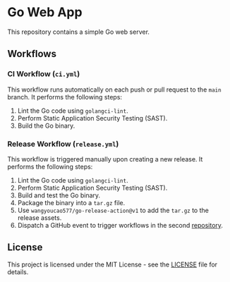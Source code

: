 # Go Web App

This repository contains a simple Go web server.

## Workflows

### CI Workflow (`ci.yml`)

This workflow runs automatically on each push or pull request to the `main` branch. It performs the following steps:

1. Lint the Go code using `golangci-lint`.
2. Perform Static Application Security Testing (SAST).
3. Build the Go binary.

### Release Workflow (`release.yml`)

This workflow is triggered manually upon creating a new release. It performs the following steps:

1. Lint the Go code using `golangci-lint`.
2. Perform Static Application Security Testing (SAST).
3. Build and test the Go binary.
4. Package the binary into a `tar.gz` file.
5. Use `wangyoucao577/go-release-action@v1` to add the `tar.gz` to the release assets.
6. Dispatch a GitHub event to trigger workflows in the second [repository](https://github.com/AlexanderLashov/go-web-app2).

## License

This project is licensed under the MIT License - see the [LICENSE](LICENSE) file for details.
